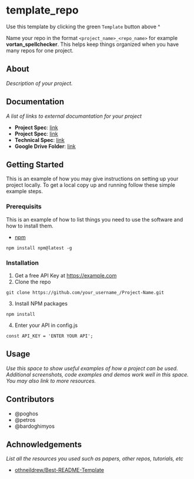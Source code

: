 # template_repo

Use this template by clicking the green `Template` button above ^

Name your repo in the format `<project_name>_<repo_name>` for example **vortan_spellchecker**. This helps keep things organized when you have many repos for one project.

## About

_Description of your project._

## Documentation

_A list of links to external documantation for your project_

- **Project Spec**: [link](google.com)
- **Project Spec**: [link](google.com)
- **Technical Spec**: [link](google.com)
- **Google Drive Folder**: [link](google.com)

## Getting Started

This is an example of how you may give instructions on setting up your project locally. To get a local copy up and running follow these simple example steps.

### Prerequisits

This is an example of how to list things you need to use the software and how to install them.

- [npm](https://www.npmjs.com/)
```
npm install npm@latest -g
```

### Installation

1. Get a free API Key at https://example.com
2. Clone the repo
```
git clone https://github.com/your_username_/Project-Name.git
```
3. Install NPM packages
```
npm install
```
4. Enter your API in config.js
```
const API_KEY = 'ENTER YOUR API';
```

## Usage

_Use this space to show useful examples of how a project can be used. Additional screenshots, code examples and demos work well in this space. You may also link to more resources._

## Contributors

- @poghos
- @petros
- @bardoghimyos

## Achnowledgements

_List all the resources you used such as papers, other repos, tutorials, etc_

- [othneildrew/Best-README-Template](https://github.com/othneildrew/Best-README-Template)
